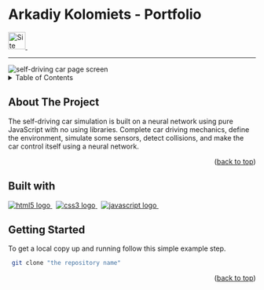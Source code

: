 <a name="readme-top"></a>

# Arkadiy Kolomiets - Portfolio

<a href="https://ar1kol.github.io/self-driving_car/" target="_blank">
<img src="https://img.shields.io/badge/Self%20Driving%20Car-282C34" alt="Site" margin="100px" height="35" />
</a>
&nbsp;
<hr>
<img src="images/main-screen.png" alt="self-driving car page screen">

<details>
  <summary>Table of Contents</summary>
  <ol>
    <li><a href="#about-the-project">About The Project<a></li>
    <li><a href="#built-with">Built with</a></li>
    <li><a href="#getting-started">Getting Started</a></li>
  </ol>
</details>


## About The Project

The self-driving car simulation is built on a neural network using pure JavaScript with no using libraries. Complete car driving mechanics, define the environment, simulate some sensors, detect collisions, and make the car control itself using a neural network.

<p align="right">(<a href="#readme-top">back to top</a>)</p>

## Built with

<a href="https://html.spec.whatwg.org/multipage/" target="_blank" rel="noreferrer"> <img src="https://img.shields.io/badge/HTML5-E34F26?style=for-the-badge&logo=html5&logoColor=white" alt="html5 logo"/> </a>&nbsp;
<a href="https://www.w3schools.com/css/" target="_blank" rel="noreferrer"> <img src="https://img.shields.io/badge/css-1572B6?style=for-the-badge&logo=css3&logoColor=white" alt="css3 logo"/> </a>&nbsp;
<a href="https://www.javascript.com/" target="_blank" rel="noreferrer"> <img src="https://img.shields.io/badge/javascript-F7DF1E?style=for-the-badge&logo=javascript&logoColor=white" alt="javascript logo"/> </a>&nbsp;

## Getting Started

To get a local copy up and running follow this simple example step.
   ```sh
    git clone "the repository name"
   ```

<p align="right">(<a href="#readme-top">back to top</a>)</p>